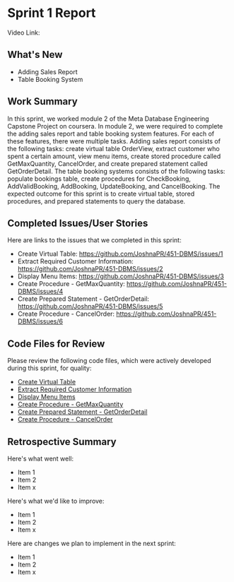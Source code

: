 # Sprint 1 Report
Video Link:

## What's New
* Adding Sales Report
* Table Booking System

## Work Summary
In this sprint, we worked module 2 of the Meta Database Engineering Capstone Project on coursera. In module 2, we were required to complete the adding sales report and table booking system features. For each of these features, there were multiple tasks. Adding sales report consists of the following tasks: create virtual table OrderView, extract customer who spent a certain amount, view menu items, create stored procedure called GetMaxQuantity, CancelOrder, and create prepared statement called GetOrderDetail. The table booking systems consists of the following tasks: populate bookings table, create procedures for CheckBooking, AddValidBooking, AddBooking, UpdateBooking, and CancelBooking. The expected outcome for this sprint is to create virtual table, stored procedures, and prepared statements to query the database.


## Completed Issues/User Stories
Here are links to the issues that we completed in this sprint:
* Create Virtual Table: https://github.com/JoshnaPR/451-DBMS/issues/1
* Extract Required Customer Information: https://github.com/JoshnaPR/451-DBMS/issues/2
* Display Menu Items: https://github.com/JoshnaPR/451-DBMS/issues/3
* Create Procedure - GetMaxQuantity: https://github.com/JoshnaPR/451-DBMS/issues/4
* Create Prepared Statement - GetOrderDetail: https://github.com/JoshnaPR/451-DBMS/issues/5
* Create Procedure - CancelOrder: https://github.com/JoshnaPR/451-DBMS/issues/6

## Code Files for Review
Please review the following code files, which were actively developed during this sprint, for quality:

* [Create Virtual Table](https://github.com/JoshnaPR/451-DBMS/blob/adding-sales-reports/OrdersView.sql)
* [Extract Required Customer Information](https://github.com/JoshnaPR/451-DBMS/blob/adding-sales-reports/JoinClause.sql)
* [Display Menu Items](https://github.com/JoshnaPR/451-DBMS/blob/adding-sales-reports/Subquery.sql)
* [Create Procedure - GetMaxQuantity](https://github.com/JoshnaPR/451-DBMS/blob/adding-sales-reports/GetMaxQuantityProcedure.sql)
* [Create Prepared Statement - GetOrderDetail](https://github.com/JoshnaPR/451-DBMS/blob/adding-sales-reports/GetOrderDetail.sql)
* [Create Procedure - CancelOrder](https://github.com/JoshnaPR/451-DBMS/blob/adding-sales-reports/CancelOrder.sql)

## Retrospective Summary
Here's what went well:
* Item 1
* Item 2
* Item x

Here's what we'd like to improve:
* Item 1
* Item 2
* Item x

Here are changes we plan to implement in the next sprint:
* Item 1
* Item 2
* Item x

